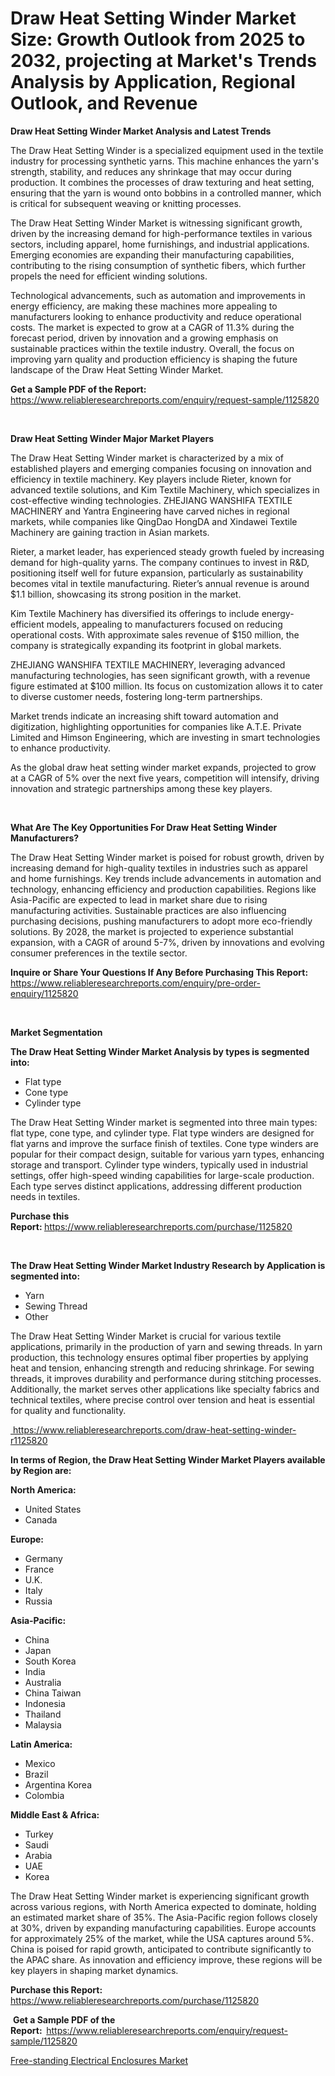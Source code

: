 <p><h1>Draw Heat Setting Winder Market Size: Growth Outlook from 2025 to 2032, projecting at Market's Trends Analysis by Application, Regional Outlook, and Revenue</h1></p><p><strong>Draw Heat Setting Winder Market Analysis and Latest Trends</strong></p>
<p><p>The Draw Heat Setting Winder is a specialized equipment used in the textile industry for processing synthetic yarns. This machine enhances the yarn's strength, stability, and reduces any shrinkage that may occur during production. It combines the processes of draw texturing and heat setting, ensuring that the yarn is wound onto bobbins in a controlled manner, which is critical for subsequent weaving or knitting processes.</p><p>The Draw Heat Setting Winder Market is witnessing significant growth, driven by the increasing demand for high-performance textiles in various sectors, including apparel, home furnishings, and industrial applications. Emerging economies are expanding their manufacturing capabilities, contributing to the rising consumption of synthetic fibers, which further propels the need for efficient winding solutions. </p><p>Technological advancements, such as automation and improvements in energy efficiency, are making these machines more appealing to manufacturers looking to enhance productivity and reduce operational costs. The market is expected to grow at a CAGR of 11.3% during the forecast period, driven by innovation and a growing emphasis on sustainable practices within the textile industry. Overall, the focus on improving yarn quality and production efficiency is shaping the future landscape of the Draw Heat Setting Winder Market.</p></p>
<p><strong>Get a Sample PDF of the Report:&nbsp;</strong> <a href="https://www.reliableresearchreports.com/enquiry/request-sample/1125820?utm_campaign=2482&utm_medium=2&utm_source=Github&utm_content=ia&utm_term=24022025&utm_id=draw-heat-setting-winder">https://www.reliableresearchreports.com/enquiry/request-sample/1125820</a></p>
<p>&nbsp;</p>
<p><strong>Draw Heat Setting Winder Major Market Players</strong></p>
<p><p>The Draw Heat Setting Winder market is characterized by a mix of established players and emerging companies focusing on innovation and efficiency in textile machinery. Key players include Rieter, known for advanced textile solutions, and Kim Textile Machinery, which specializes in cost-effective winding technologies. ZHEJIANG WANSHIFA TEXTILE MACHINERY and Yantra Engineering have carved niches in regional markets, while companies like QingDao HongDA and Xindawei Textile Machinery are gaining traction in Asian markets.</p><p>Rieter, a market leader, has experienced steady growth fueled by increasing demand for high-quality yarns. The company continues to invest in R&D, positioning itself well for future expansion, particularly as sustainability becomes vital in textile manufacturing. Rieter’s annual revenue is around $1.1 billion, showcasing its strong position in the market.</p><p>Kim Textile Machinery has diversified its offerings to include energy-efficient models, appealing to manufacturers focused on reducing operational costs. With approximate sales revenue of $150 million, the company is strategically expanding its footprint in global markets.</p><p>ZHEJIANG WANSHIFA TEXTILE MACHINERY, leveraging advanced manufacturing technologies, has seen significant growth, with a revenue figure estimated at $100 million. Its focus on customization allows it to cater to diverse customer needs, fostering long-term partnerships.</p><p>Market trends indicate an increasing shift toward automation and digitization, highlighting opportunities for companies like A.T.E. Private Limited and Himson Engineering, which are investing in smart technologies to enhance productivity.</p><p>As the global draw heat setting winder market expands, projected to grow at a CAGR of 5% over the next five years, competition will intensify, driving innovation and strategic partnerships among these key players.</p></p>
<p>&nbsp;</p>
<p><strong>What Are The Key Opportunities For Draw Heat Setting Winder Manufacturers?</strong></p>
<p><p>The Draw Heat Setting Winder market is poised for robust growth, driven by increasing demand for high-quality textiles in industries such as apparel and home furnishings. Key trends include advancements in automation and technology, enhancing efficiency and production capabilities. Regions like Asia-Pacific are expected to lead in market share due to rising manufacturing activities. Sustainable practices are also influencing purchasing decisions, pushing manufacturers to adopt more eco-friendly solutions. By 2028, the market is projected to experience substantial expansion, with a CAGR of around 5-7%, driven by innovations and evolving consumer preferences in the textile sector.</p></p>
<p><strong>Inquire or Share Your Questions If Any Before Purchasing This Report:</strong> <a href="https://www.reliableresearchreports.com/enquiry/pre-order-enquiry/1125820?utm_campaign=2482&utm_medium=2&utm_source=Github&utm_content=ia&utm_term=24022025&utm_id=draw-heat-setting-winder">https://www.reliableresearchreports.com/enquiry/pre-order-enquiry/1125820</a></p>
<p>&nbsp;</p>
<p><strong>Market Segmentation</strong></p>
<p><strong>The Draw Heat Setting Winder Market Analysis by types is segmented into:</strong></p>
<p><ul><li>Flat type</li><li>Cone type</li><li>Cylinder type</li></ul></p>
<p><p>The Draw Heat Setting Winder market is segmented into three main types: flat type, cone type, and cylinder type. Flat type winders are designed for flat yarns and improve the surface finish of textiles. Cone type winders are popular for their compact design, suitable for various yarn types, enhancing storage and transport. Cylinder type winders, typically used in industrial settings, offer high-speed winding capabilities for large-scale production. Each type serves distinct applications, addressing different production needs in textiles.</p></p>
<p><strong>Purchase this Report:&nbsp;</strong><a href="https://www.reliableresearchreports.com/purchase/1125820?utm_campaign=2482&utm_medium=2&utm_source=Github&utm_content=ia&utm_term=24022025&utm_id=draw-heat-setting-winder">https://www.reliableresearchreports.com/purchase/1125820</a></p>
<p>&nbsp;</p>
<p><strong>The Draw Heat Setting Winder Market Industry Research by Application is segmented into:</strong></p>
<p><ul><li>Yarn</li><li>Sewing Thread</li><li>Other</li></ul></p>
<p><p>The Draw Heat Setting Winder Market is crucial for various textile applications, primarily in the production of yarn and sewing threads. In yarn production, this technology ensures optimal fiber properties by applying heat and tension, enhancing strength and reducing shrinkage. For sewing threads, it improves durability and performance during stitching processes. Additionally, the market serves other applications like specialty fabrics and technical textiles, where precise control over tension and heat is essential for quality and functionality.</p></p>
<p><a href="https://www.reliableresearchreports.com/draw-heat-setting-winder-r1125820?utm_campaign=2482&utm_medium=2&utm_source=Github&utm_content=ia&utm_term=24022025&utm_id=draw-heat-setting-winder">&nbsp;https://www.reliableresearchreports.com/draw-heat-setting-winder-r1125820</a></p>
<p><strong>In terms of Region, the Draw Heat Setting Winder Market Players available by Region are:</strong></p>
<p>
    <p> <strong> North America: </strong>
        <ul>
            <li>United States</li>
            <li>Canada</li>
        </ul>
        </p> 
    <p> <strong> Europe: </strong>
        <ul>
            <li>Germany</li>
            <li>France</li>
            <li>U.K.</li>
            <li>Italy</li>
            <li>Russia</li>
        </ul>
        </p> 
    <p> <strong> Asia-Pacific: </strong>
        <ul>
            <li>China</li>
            <li>Japan</li>
            <li>South Korea</li>
            <li>India</li>
            <li>Australia</li>
            <li>China Taiwan</li>
            <li>Indonesia</li>
            <li>Thailand</li>
            <li>Malaysia</li>
        </ul>
        </p> 
    <p> <strong> Latin America: </strong>
        <ul>
            <li>Mexico</li>
            <li>Brazil</li>
            <li>Argentina Korea</li>
            <li>Colombia</li>
        </ul>
        </p> 
    <p> <strong> Middle East & Africa: </strong>
        <ul>
            <li>Turkey</li>
            <li>Saudi</li>
            <li>Arabia</li>
            <li>UAE</li>
            <li>Korea</li>
        </ul>
    </p>
    </p>
<p><p>The Draw Heat Setting Winder market is experiencing significant growth across various regions, with North America expected to dominate, holding an estimated market share of 35%. The Asia-Pacific region follows closely at 30%, driven by expanding manufacturing capabilities. Europe accounts for approximately 25% of the market, while the USA captures around 5%. China is poised for rapid growth, anticipated to contribute significantly to the APAC share. As innovation and efficiency improve, these regions will be key players in shaping market dynamics.</p></p>
<p><strong>Purchase this Report: </strong><a href="https://www.reliableresearchreports.com/purchase/1125820?utm_campaign=2482&utm_medium=2&utm_source=Github&utm_content=ia&utm_term=24022025&utm_id=draw-heat-setting-winder">https://www.reliableresearchreports.com/purchase/1125820</a></p>
<p>&nbsp;<strong>Get a Sample PDF of the Report:&nbsp;&nbsp;</strong><a href="https://www.reliableresearchreports.com/enquiry/request-sample/1125820?utm_campaign=2482&utm_medium=2&utm_source=Github&utm_content=ia&utm_term=24022025&utm_id=draw-heat-setting-winder">https://www.reliableresearchreports.com/enquiry/request-sample/1125820</a></p>
<p><strong></strong></p>
<p><p><a href="https://github.com/akaalahk/Market-Research-Report-List-1/blob/main/free-standing-electrical-enclosures-market.md?utm_campaign=2482&utm_medium=2&utm_source=Github&utm_content=ia&utm_term=24022025&utm_id=draw-heat-setting-winder">Free-standing Electrical Enclosures Market</a></p></p>